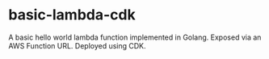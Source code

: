 # basic-lambda-cdk

A basic hello world lambda function implemented in Golang.
Exposed via an AWS Function URL. Deployed using CDK.

